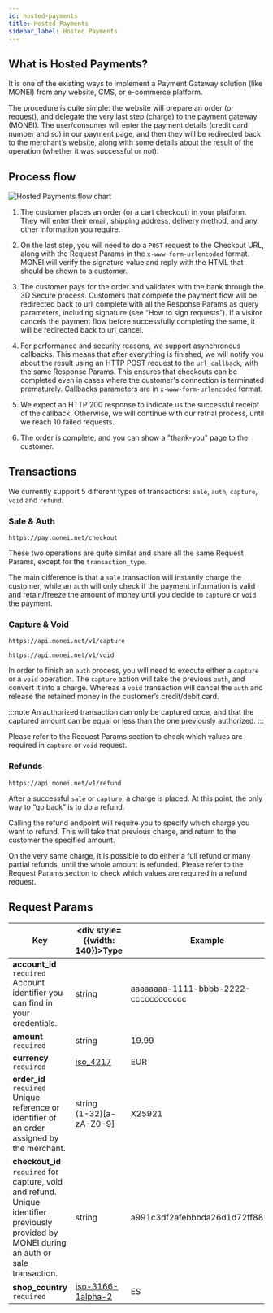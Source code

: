```yaml
---
id: hosted-payments
title: Hosted Payments
sidebar_label: Hosted Payments
---
```


## What is Hosted Payments?

It is one of the existing ways to implement a Payment Gateway solution (like MONEI) from any website, CMS, or e-commerce platform.

The procedure is quite simple: the website will prepare an order (or request), and delegate the very last step (charge) to the payment gateway (MONEI). The user/consumer will enter the payment details (credit card number and so) in our payment page, and then they will be redirected back to the merchant’s website, along with some details about the result of the operation (whether it was successful or not).

## Process flow

![Hosted Payments flow chart](/img/flow-chart.png)

1. The customer places an order (or a cart checkout) in your platform. They will enter their email, shipping address, delivery method, and any other information you require.

2. On the last step, you will need to do a `POST` request to the Checkout URL, along with the Request Params in the `x-www-form-urlencoded` format. MONEI will verify the signature value and reply with the HTML that should be shown to a customer.

3. The customer pays for the order and validates with the bank through the 3D Secure process.
   Customers that complete the payment flow will be redirected back to url_complete with all the Response Params as query parameters, including signature (see “How to sign requests”). If a visitor cancels the payment flow before successfully completing the same, it will be redirected back to url_cancel.

4. For performance and security reasons, we support asynchronous callbacks. This means that after everything is finished, we will notify you about the result using an HTTP POST request to the `url_callback`, with the same Response Params. This ensures that checkouts can be completed even in cases where the customer's connection is terminated prematurely. Callbacks parameters are in `x-www-form-urlencoded` format.

5. We expect an HTTP 200 response to indicate us the successful receipt of the callback. Otherwise, we will continue with our retrial process, until we reach 10 failed requests.

6. The order is complete, and you can show a "thank-you" page to the customer.

## Transactions

We currently support 5 different types of transactions: `sale`, `auth`, `capture`, `void` and `refund`.

### Sale & Auth

```
https://pay.monei.net/checkout
```

These two operations are quite similar and share all the same Request Params, except for the `transaction_type`.

The main difference is that a `sale` transaction will instantly charge the customer, while an `auth` will only check if the payment information is valid and retain/freeze the amount of money until you decide to `capture` or `void` the payment.

### Capture & Void

```
https://api.monei.net/v1/capture
```

```
https://api.monei.net/v1/void
```

In order to finish an `auth` process, you will need to execute either a `capture` or a `void` operation. The `capture` action will take the previous `auth`, and convert it into a charge. Whereas a `void` transaction will cancel the `auth` and release the retained money in the customer’s credit/debit card.

:::note
An authorized transaction can only be captured once, and that the captured amount can be equal or less than the one previously authorized.
:::

Please refer to the Request Params section to check which values are required in `capture` or `void` request.

### Refunds

```
https://api.monei.net/v1/refund
```

After a successful `sale` or `capture`, a charge is placed. At this point, the only way to “go back” is to do a refund.

Calling the refund endpoint will require you to specify which charge you want to refund. This will take that previous charge, and return to the customer the specified amount.

On the very same charge, it is possible to do either a full refund or many partial refunds, until the whole amount is refunded. Please refer to the Request Params section to check which values are required in a refund request.

## Request Params

| Key                                                                                                                                              | <div style={{width: 140}}>Type</div>                          | Example                              |
| ------------------------------------------------------------------------------------------------------------------------------------------------ | ------------------------------------------------------------- | ------------------------------------ |
| **account_id** `required` <br/>Account identifier you can find in your credentials.                                                              | string                                                        | aaaaaaaa-1111-bbbb-2222-cccccccccccc |
| **amount** `required`                                                                                                                            | string                                                        | 19.99                                |
| **currency** `required`                                                                                                                          | [iso_4217](https://en.wikipedia.org/wiki/ISO_4217)            | EUR                                  |
| **order_id** `required` <br/>Unique reference or identifier of an order assigned by the merchant.                                                | string <br/>(1-32)[a-zA-Z0-9]                                 | X25921                               |
| **checkout_id** `required` for capture, void and refund. <br/>Unique identifier previously provided by MONEI during an auth or sale transaction. | string                                                        | a991c3df2afebbbda26d1d72ff8818a0     |
| **shop_country** `required`                                                                                                                      | [iso-3166-1alpha-2](https://en.wikipedia.org/wiki/ISO_3166-1) | ES                                   |
